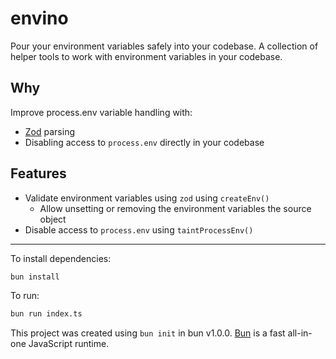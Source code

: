 # envino

Pour your environment variables safely into your codebase.
A collection of helper tools to work with environment variables in your codebase.

## Why

Improve process.env variable handling with:
 - [Zod](https://zod.dev/) parsing
 - Disabling access to `process.env` directly in your codebase

## Features
- Validate environment variables using `zod` using `createEnv()`
    - Allow unsetting or removing the environment variables the source object
- Disable access to `process.env` using `taintProcessEnv()`

-------

To install dependencies:

```bash
bun install
```

To run:

```bash
bun run index.ts
```

This project was created using `bun init` in bun v1.0.0. [Bun](https://bun.sh) is a fast all-in-one JavaScript runtime.
